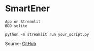 # SmartEner

``` 
App on Streamlit
BDD sqlite
```

```
python -m streamlit run your_script.py
```

Source: [GitHub]()